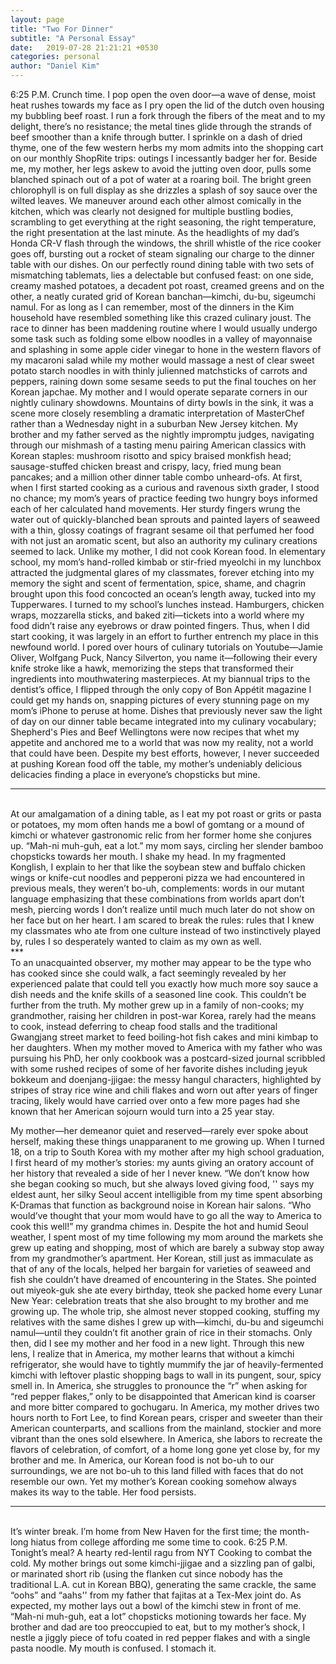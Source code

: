 ```yaml
---
layout: page
title: "Two For Dinner"
subtitle: "A Personal Essay"
date:   2019-07-28 21:21:21 +0530
categories: personal
author: "Daniel Kim"
---
```



6:25 P.M. Crunch time. I pop open the oven door—a wave of dense, moist heat rushes towards my face as I pry open the lid of the dutch oven housing my bubbling beef roast. I run a fork through the fibers of the meat and to my delight, there’s no resistance; the metal tines glide through the strands of beef smoother than a knife through butter. I sprinkle on a dash of dried thyme, one of the few western herbs my mom admits into the shopping cart on our monthly ShopRite trips: outings I incessantly badger her for. Beside me, my mother, her legs askew to avoid the jutting oven door, pulls some blanched spinach out of a pot of water at a roaring boil. The bright green chlorophyll is on full display as she drizzles a splash of soy sauce over the wilted leaves. We maneuver around each other almost comically in the kitchen, which was clearly not designed for multiple bustling bodies, scrambling to get everything at the right seasoning, the right temperature, the right presentation at the last minute. As the headlights of my dad’s Honda CR-V flash through the windows, the shrill whistle of the rice cooker goes off, bursting out a rocket of steam signaling our charge to the dinner table with our dishes. On our perfectly round dining table with two sets of mismatching tablemats, lies a delectable but confused feast: on one side, creamy mashed potatoes, a decadent pot roast, creamed greens and on the other, a neatly curated grid of Korean banchan—kimchi, du-bu, sigeumchi namul.
For as long as I can remember, most of the dinners in the Kim household have resembled something like this crazed culinary joust. The race to dinner has been maddening routine where I would usually undergo some task such as folding some elbow noodles in a valley of mayonnaise and splashing in some apple cider vinegar to hone in the western flavors of my macaroni salad while my mother would massage a nest of clear sweet potato starch noodles in with thinly julienned matchsticks of carrots and peppers, raining down some sesame seeds to put the final touches on her Korean japchae. My mother and I would operate separate corners in our nightly culinary showdowns. Mountains of dirty bowls in the sink, it was a scene more closely resembling a dramatic interpretation of MasterChef rather than a Wednesday night in a suburban New Jersey kitchen. My brother and my father served as the nightly impromptu judges, navigating through our mishmash of a tasting menu pairing American classics with Korean staples: mushroom risotto and spicy braised monkfish head; sausage-stuffed chicken breast and crispy, lacy, fried mung bean pancakes; and a million other dinner table combo unheard-ofs.
At first, when I first started cooking as a curious and ravenous sixth grader, I stood no chance; my mom’s years of practice feeding two hungry boys informed each of her calculated hand movements. Her sturdy fingers wrung the water out of quickly-blanched bean sprouts and painted layers of seaweed with a thin, glossy coatings of fragrant sesame oil that perfumed her food with not just an aromatic scent, but also an authority my culinary creations seemed to lack. Unlike my mother, I did not cook Korean food. In elementary school, my mom’s hand-rolled kimbab or stir-fried myeolchi in my lunchbox attracted the judgmental glares of my classmates, forever etching into my memory the sight and scent of fermentation, spice, shame, and chagrin brought upon this food concocted an ocean’s length away, tucked into my Tupperwares. I turned to my school’s lunches instead. Hamburgers, chicken wraps, mozzarella sticks, and baked ziti—tickets into a world where my food didn’t raise any eyebrows or draw pointed fingers. 
Thus, when I did start cooking, it was largely in an effort to further entrench my place in this newfound world. I pored over hours of culinary tutorials on Youtube—Jamie Oliver, Wolfgang Puck, Nancy Silverton, you name it—following their every knife stroke like a hawk, memorizing the steps that transformed their ingredients into mouthwatering masterpieces. At my biannual trips to the dentist’s office, I flipped through the only copy of Bon Appétit magazine I could get my hands on, snapping pictures of every stunning page on my mom’s iPhone to peruse at home. Dishes that previously never saw the light of day on our dinner table became integrated into my culinary vocabulary; Shepherd's Pies and Beef Wellingtons were now recipes that whet my appetite and anchored me to a world that was now my reality, not a world that could have been. Despite my best efforts, however, I never succeeded at pushing Korean food off the table, my mother’s undeniably delicious delicacies finding a place in everyone’s chopsticks but mine. 
<br/>
***
<br/>
At our amalgamation of a dining table, as I eat my pot roast or grits or pasta or potatoes, my mom often hands me a bowl of gomtang or a mound of kimchi or whatever gastronomic relic from her former home she conjures up. “Mah-ni muh-guh, eat a lot.” my mom says, circling her slender bamboo chopsticks towards her mouth. I shake my head. In my fragmented Konglish,  I explain to her that like the soybean stew and buffalo chicken wings or knife-cut noodles and pepperoni pizza we had encountered in previous meals, they weren’t bo-uh, complements: words in our mutant language emphasizing that these combinations from worlds apart don’t mesh, piercing words I don’t realize until much much later do not show on her face but on her heart. I am scared to break the rules: rules that I knew my classmates who ate from one culture instead of two instinctively played by, rules I so desperately wanted to claim as my own as well. 
<br/>
***
<br/>
To an unacquainted observer, my mother may appear to be the type who has cooked since she could walk, a fact seemingly revealed by her experienced palate that could tell you exactly how much more soy sauce a dish needs and the knife skills of a seasoned line cook. This couldn’t be further from the truth. My mother grew up in a family of non-cooks; my grandmother, raising her children in post-war Korea, rarely had the means to cook, instead deferring to cheap food stalls and the traditional Gwangjang street market to feed boiling-hot fish cakes and mini kimbap to her daughters. When my mother moved to America with my father who was pursuing his PhD, her only cookbook was a postcard-sized journal scribbled with some rushed recipes of some of her favorite dishes including jeyuk bokkeum and doenjang-jjigae: the messy hangul characters, highlighted by stripes of stray rice wine and chili flakes and worn out after years of finger tracing, likely would have carried over onto a few more pages had she known that her American sojourn would turn into a 25 year stay. 

My mother—her demeanor quiet and reserved—rarely ever spoke about herself, making these things unapparanent to me growing up. When I turned 18, on a trip to South Korea with my mother after my high school graduation, I first heard of my mother’s stories: my aunts giving an oratory account of her history that revealed a side of her I never knew. “We don’t know how she began cooking so much, but she always loved giving food, '' says my eldest aunt, her silky Seoul accent intelligible from my time spent absorbing K-Dramas that function as background noise in Korean hair salons. “Who would’ve thought that your mom would have to go all the way to America to cook this well!” my grandma chimes in. 
Despite the hot and humid Seoul weather, I spent most of my time following my mom around the markets she grew up eating and shopping, most of which are barely a subway stop away from my grandmother’s apartment. Her Korean, still just as immaculate as that of any of the locals, helped her bargain for varieties of seaweed and fish she couldn’t have dreamed of encountering in the States. She pointed out miyeok-guk she ate every birthday, tteok she packed home every Lunar New Year: celebration treats that she also brought to my brother and me growing up. The whole trip, she almost never stopped cooking, stuffing my relatives with the same dishes I grew up with—kimchi, du-bu and sigeumchi namul—until they couldn’t fit another grain of rice in their stomachs. Only then, did I see my mother and her food in a new light.
Through this new lens, I realize that in America, my mother learns that without a kimchi refrigerator, she would have to tightly mummify the jar of heavily-fermented kimchi with leftover plastic shopping bags to wall in its pungent, sour, spicy smell in. In America, she struggles to pronounce the “r” when asking for “red pepper flakes,” only to be disappointed that American kind is coarser and more bitter compared to gochugaru.  In America, my mother drives two hours north to Fort Lee, to find Korean pears, crisper and sweeter than their American counterparts, and scallions from the mainland, stockier and more vibrant than the ones sold elsewhere. In America, she labors to recreate the flavors of celebration, of comfort, of a home long gone yet close by, for my brother and me. In America, our Korean food is not bo-uh to our surroundings, we are not bo-uh to this land filled with faces that do not resemble our own. Yet my mother’s Korean cooking somehow always makes its way to the table. Her food persists.
<br/>
***
<br/>
It’s winter break. I’m home from New Haven for the first time; the month-long hiatus from college affording me some time to cook. 6:25 P.M. Tonight’s meal? A hearty red-lentil ragu from NYT Cooking to combat the cold. My mother brings out some kimchi-jjigae and a sizzling pan of galbi, or marinated short rib (using the flanken cut since nobody has the traditional L.A. cut in Korean BBQ), generating the same crackle, the same “oohs” and “aahs'' from my father that fajitas at a Tex-Mex joint do. As expected, my mother lays out a bowl of the kimchi stew in front of me. “Mah-ni muh-guh, eat a lot” chopsticks motioning towards her face. My brother and dad are too preoccupied to eat, but to my mother’s shock, I nestle a jiggly piece of tofu coated in red pepper flakes and with a single pasta noodle. My mouth is confused. I stomach it.
